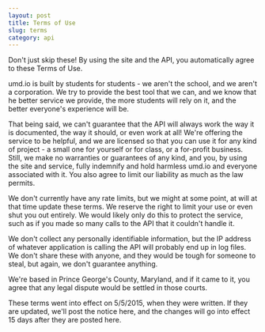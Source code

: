 ```yaml
---
layout: post
title: Terms of Use
slug: terms
category: api
---
```


Don't just skip these! By using the site and the API, you automatically agree to these Terms of Use.

umd.io is built by students for students - we aren't the school, and we aren't a corporation. We try to provide the best tool that we can, and we know that he better service we provide, the more students will rely on it, and the better everyone's experience will be.

That being said, we can't guarantee that the API will always work the way it is documented, the way it should, or even work at all! We're offering the service to be helpful, and we are licensed so that you can use it for any kind of project - a small one for yourself or for class, or a for-profit business. Still, we make no warranties or guarantees of any kind, and you, by using the site and service, fully indemnify and hold harmless umd.io and everyone associated with it. You also agree to limit our liability as much as the law permits.

We don't currently have any rate limits, but we might at some point, at will at that time update these terms. We reserve the right to limit your use or even shut you out entirely. We would likely only do this to protect the service, such as if you made so many calls to the API that it couldn't handle it.   

We don't collect any personally identifiable information, but the IP address of whatever application is calling the API will probably end up in log files. We don't share these with anyone, and they would be tough for someone to steal, but again, we don't guarantee anything.

We're based in Prince George's County, Maryland, and if it came to it, you agree that any legal dispute would be settled in those courts.

These terms went into effect on 5/5/2015, when they were written. If they are updated, we'll post the notice here, and the changes will go into effect 15 days after they are posted here.